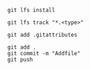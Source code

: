 ```
git lfs install

git lfs track "*.<type>"

git add .gitattributes
```

```
git add .
git commit -m "Addfile"
git push
```




